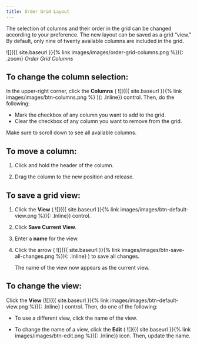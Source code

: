 ```yaml
---
title: Order Grid Layout
---
```


The selection of columns and their order in the grid can be changed according to your preference. The new layout can be saved as a grid “view.” By default, only nine of twenty available columns are included in the grid.

![]({{ site.baseurl }}{% link images/images/order-grid-columns.png %}){: .zoom}
_Order Grid Columns_

## To change the column selection:

In the upper-right corner, click the **Columns** ( ![]({{ site.baseurl }}{% link images/images/btn-columns.png %} ){: .Inline}) control. Then, do the following:

- Mark the checkbox of any column you want to add to the grid.
- Clear the checkbox of any column you want to remove from the grid.

Make sure to scroll down to see all available columns.

## To move a column:

1. Click and hold the header of the column.

1. Drag the column to the new position and release.

## To save a grid view:

1. Click the **View** ( ![]({{ site.baseurl }}{% link images/images/btn-default-view.png %}){: .Inline}) control.

1. Click **Save Current View**.

1. Enter a **name** for the view.

1. Click the arrow ( ![]({{ site.baseurl }}{% link images/images/btn-save-all-changes.png %}){: .Inline} ) to save all changes.

    The name of the view now appears as the current view.

## To change the view:

Click the **View** (![]({{ site.baseurl }}{% link images/images/btn-default-view.png %}){: .Inline} ) control. Then, do one of the following:

- To use a different view, click the name of the view.

- To change the name of a view, click the **Edit** ( ![]({{ site.baseurl }}{% link images/images/btn-edit.png %}){: .Inline}) icon. Then, update the name.
